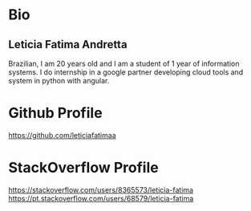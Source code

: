 # Bio

## Leticia Fatima Andretta
Brazilian, I am 20 years old and I am a student of 1 year of information systems.
I do internship in a google partner developing cloud tools and system in python with angular.
# Github Profile
https://github.com/leticiafatimaa
# StackOverflow Profile
https://stackoverflow.com/users/8365573/leticia-fatima
https://pt.stackoverflow.com/users/68579/leticia-fatima